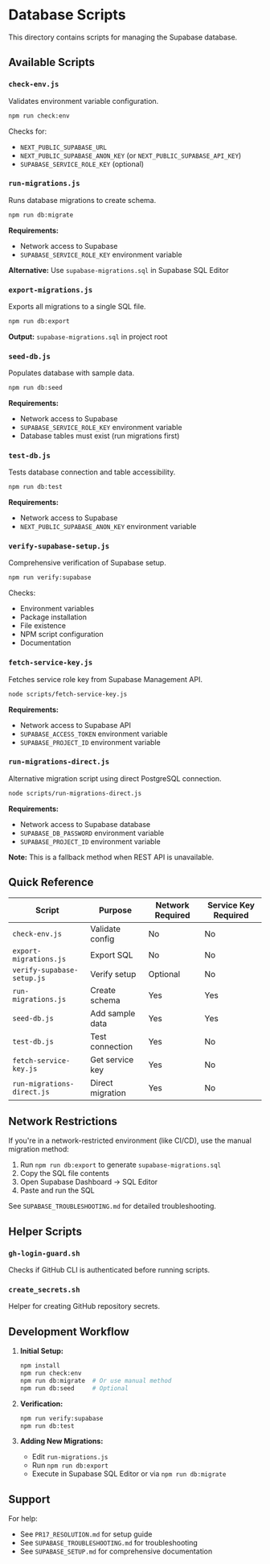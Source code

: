 # Database Scripts

This directory contains scripts for managing the Supabase database.

## Available Scripts

### `check-env.js`
Validates environment variable configuration.

```bash
npm run check:env
```

Checks for:
- `NEXT_PUBLIC_SUPABASE_URL`
- `NEXT_PUBLIC_SUPABASE_ANON_KEY` (or `NEXT_PUBLIC_SUPABASE_API_KEY`)
- `SUPABASE_SERVICE_ROLE_KEY` (optional)

### `run-migrations.js`
Runs database migrations to create schema.

```bash
npm run db:migrate
```

**Requirements:**
- Network access to Supabase
- `SUPABASE_SERVICE_ROLE_KEY` environment variable

**Alternative:** Use `supabase-migrations.sql` in Supabase SQL Editor

### `export-migrations.js`
Exports all migrations to a single SQL file.

```bash
npm run db:export
```

**Output:** `supabase-migrations.sql` in project root

### `seed-db.js`
Populates database with sample data.

```bash
npm run db:seed
```

**Requirements:**
- Network access to Supabase
- `SUPABASE_SERVICE_ROLE_KEY` environment variable
- Database tables must exist (run migrations first)

### `test-db.js`
Tests database connection and table accessibility.

```bash
npm run db:test
```

**Requirements:**
- Network access to Supabase
- `NEXT_PUBLIC_SUPABASE_ANON_KEY` environment variable

### `verify-supabase-setup.js`
Comprehensive verification of Supabase setup.

```bash
npm run verify:supabase
```

Checks:
- Environment variables
- Package installation
- File existence
- NPM script configuration
- Documentation

### `fetch-service-key.js`
Fetches service role key from Supabase Management API.

```bash
node scripts/fetch-service-key.js
```

**Requirements:**
- Network access to Supabase API
- `SUPABASE_ACCESS_TOKEN` environment variable
- `SUPABASE_PROJECT_ID` environment variable

### `run-migrations-direct.js`
Alternative migration script using direct PostgreSQL connection.

```bash
node scripts/run-migrations-direct.js
```

**Requirements:**
- Network access to Supabase database
- `SUPABASE_DB_PASSWORD` environment variable
- `SUPABASE_PROJECT_ID` environment variable

**Note:** This is a fallback method when REST API is unavailable.

## Quick Reference

| Script | Purpose | Network Required | Service Key Required |
|--------|---------|------------------|---------------------|
| `check-env.js` | Validate config | No | No |
| `export-migrations.js` | Export SQL | No | No |
| `verify-supabase-setup.js` | Verify setup | Optional | No |
| `run-migrations.js` | Create schema | Yes | Yes |
| `seed-db.js` | Add sample data | Yes | Yes |
| `test-db.js` | Test connection | Yes | No |
| `fetch-service-key.js` | Get service key | Yes | No |
| `run-migrations-direct.js` | Direct migration | Yes | No |

## Network Restrictions

If you're in a network-restricted environment (like CI/CD), use the manual migration method:

1. Run `npm run db:export` to generate `supabase-migrations.sql`
2. Copy the SQL file contents
3. Open Supabase Dashboard → SQL Editor
4. Paste and run the SQL

See `SUPABASE_TROUBLESHOOTING.md` for detailed troubleshooting.

## Helper Scripts

### `gh-login-guard.sh`
Checks if GitHub CLI is authenticated before running scripts.

### `create_secrets.sh`
Helper for creating GitHub repository secrets.

## Development Workflow

1. **Initial Setup:**
   ```bash
   npm install
   npm run check:env
   npm run db:migrate  # Or use manual method
   npm run db:seed     # Optional
   ```

2. **Verification:**
   ```bash
   npm run verify:supabase
   npm run db:test
   ```

3. **Adding New Migrations:**
   - Edit `run-migrations.js`
   - Run `npm run db:export`
   - Execute in Supabase SQL Editor or via `npm run db:migrate`

## Support

For help:
- See `PR17_RESOLUTION.md` for setup guide
- See `SUPABASE_TROUBLESHOOTING.md` for troubleshooting
- See `SUPABASE_SETUP.md` for comprehensive documentation
